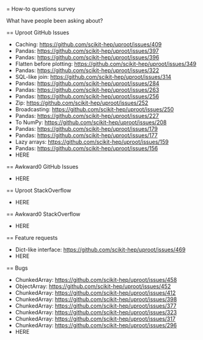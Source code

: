 = How-to questions survey

What have people been asking about?

== Uproot GitHub Issues

   * Caching: https://github.com/scikit-hep/uproot/issues/409
   * Pandas: https://github.com/scikit-hep/uproot/issues/397
   * Pandas: https://github.com/scikit-hep/uproot/issues/396
   * Flatten before plotting: https://github.com/scikit-hep/uproot/issues/349
   * Pandas: https://github.com/scikit-hep/uproot/issues/322
   * SQL-like join: https://github.com/scikit-hep/uproot/issues/314
   * Pandas: https://github.com/scikit-hep/uproot/issues/284
   * Pandas: https://github.com/scikit-hep/uproot/issues/263
   * Pandas: https://github.com/scikit-hep/uproot/issues/256
   * Zip: https://github.com/scikit-hep/uproot/issues/252
   * Broadcasting: https://github.com/scikit-hep/uproot/issues/250
   * Pandas: https://github.com/scikit-hep/uproot/issues/227
   * To NumPy: https://github.com/scikit-hep/uproot/issues/208
   * Pandas: https://github.com/scikit-hep/uproot/issues/179
   * Pandas: https://github.com/scikit-hep/uproot/issues/177
   * Lazy arrays: https://github.com/scikit-hep/uproot/issues/159
   * Pandas: https://github.com/scikit-hep/uproot/issues/156
   * HERE

== Awkward0 GitHub Issues

   * HERE

== Uproot StackOverflow

   * HERE

== Awkward0 StackOverflow

   * HERE

== Feature requests

   * Dict-like interface: https://github.com/scikit-hep/uproot/issues/469
   * HERE

== Bugs

   * ChunkedArray: https://github.com/scikit-hep/uproot/issues/458
   * ObjectArray: https://github.com/scikit-hep/uproot/issues/452
   * ChunkedArray: https://github.com/scikit-hep/uproot/issues/412
   * ChunkedArray: https://github.com/scikit-hep/uproot/issues/398
   * ChunkedArray: https://github.com/scikit-hep/uproot/issues/377
   * ChunkedArray: https://github.com/scikit-hep/uproot/issues/323
   * ChunkedArray: https://github.com/scikit-hep/uproot/issues/317
   * ChunkedArray: https://github.com/scikit-hep/uproot/issues/296
   * HERE
